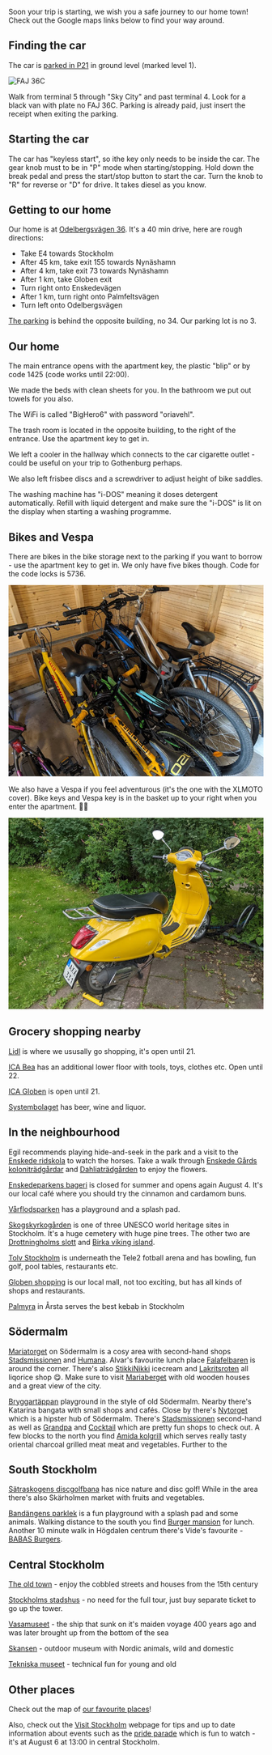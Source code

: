 Soon your trip is starting, we wish you a safe journey to our home town! Check out the Google maps links below to find your way around.

## Finding the car

The car is [parked in P21](https://goo.gl/maps/zGuNXZYX5e2E3qzM8) in ground level (marked level 1).

![FAJ 36C](./car.jpg)

Walk from terminal 5 through "Sky City" and past terminal 4. Look for a black van with plate no FAJ 36C. Parking is already paid, just insert the receipt when exiting the parking.

## Starting the car

The car has "keyless start", so ithe key only needs to be inside the car. The gear knob must to be in "P" mode when starting/stopping. Hold down the break pedal and press the start/stop button to start the car. Turn the knob to "R" for reverse or "D" for drive. It takes diesel as you know.

## Getting to our home

Our home is at [Odelbergsvägen 36](https://maps.app.goo.gl/MnZXymbNVhaMEpsV7).
It's a 40 min drive, here are rough directions:

- Take E4 towards Stockholm
- After 45 km, take exit 155 towards Nynäshamn
- After 4 km, take exit 73 towards Nynäshamn
- After 1 km, take Globen exit
- Turn right onto Enskedevägen
- After 1 km, turn right onto Palmfeltsvägen
- Turn left onto Odelbergsvägen

[The parking](https://goo.gl/maps/fkrwBh6w8dX17yF3A) is behind the opposite building, no 34.
Our parking lot is no 3.


## Our home

The main entrance opens with the apartment key, the plastic "blip" or by code 1425 (code works until 22:00).

We made the beds with clean sheets for you.
In the bathroom we put out towels for you also.

The WiFi is called "BigHero6" with password "oriavehl".

The trash room is located in the opposite building, to the right of the entrance. Use the apartment key to get in.

We left a cooler in the hallway which connects to the car cigarette outlet - could be useful on your trip to Gothenburg perhaps.

We also left frisbee discs and a screwdriver to adjust height of bike saddles.

The washing machine has "i-DOS" meaning it doses detergent automatically.
Refill with liquid detergent and make sure the "i-DOS" is lit on the display when starting a washing programme.

## Bikes and Vespa

There are bikes in the bike storage next to the parking if you want to borrow - use the apartment key to get in. We only have five bikes though. Code for the code locks is 5736.

![Bikes](./bikes.jpg)

We also have a Vespa if you feel adventurous (it's the one with the XLMOTO cover).
Bike keys and Vespa key is in the basket up to your right when you enter the apartment.
🛵💨

![Vespa](./vespa.jpg)

## Grocery shopping nearby

[Lidl](https://g.page/lidl-enskedefaltet?share) is where we ususally go shopping, it's open until 21.

[ICA Bea](https://goo.gl/maps/UKabastKbFz5EaD69) has an additional lower floor with tools, toys, clothes etc. Open until 22.

[ICA Globen](https://goo.gl/maps/fb3H6RK9nKg6sU1d6) is open until 21.

[Systembolaget](https://goo.gl/maps/miv7Zt8h9VfHyjEE9) has beer, wine and liquor.

## In the neighbourhood

Egil recommends playing hide-and-seek in the park and a visit to the [Enskede ridskola](https://goo.gl/maps/xGZnhQ2JN1qENPCL8) to watch the horses. Take a walk through [Enskede Gårds koloniträdgårdar](https://goo.gl/maps/92fwDv2FyW5iJvB1A) and [Dahliaträdgården](https://goo.gl/maps/MEDM36yyeAqtdnNS6) to enjoy the flowers.

[Enskedeparkens bageri](https://maps.app.goo.gl/DHUysJhRCNU6yC4g7) is closed for summer and opens again August 4. It's our local café where you should try the cinnamon and cardamom buns.

[Vårflodsparken](https://maps.app.goo.gl/G1fCK2GiDCCVW6vx6) has a playground and a splash pad.

[Skogskyrkogården](https://goo.gl/maps/aW27BpJ2nDNzVKBs6) is one of three UNESCO world heritage sites in Stockholm. It's a huge cemetery with huge pine trees. The other two are [Drottningholms slott](https://goo.gl/maps/bsjjWLbtBEFzaDDN8) and [Birka viking island](https://goo.gl/maps/k49Mw1NCx2Hxjc2s9).

[Tolv Stockholm](https://goo.gl/maps/1eFS4QkupsnwanZr5) is underneath the Tele2 fotball arena and has bowling, fun golf, pool tables, restaurants etc.

[Globen shopping](https://goo.gl/maps/AEuHaHGQPBmrHpWK9) is our local mall, not too exciting, but has all kinds of shops and restaurants.

[Palmyra](https://goo.gl/maps/PeLK7cuxkbyf1foX9) in Årsta serves the best kebab in Stockholm

## Södermalm

[Mariatorget](https://goo.gl/maps/B7bCzf5L2fD9iKTBA) on Södermalm is a cosy area with second-hand shops [Stadsmissionen](https://goo.gl/maps/iYcXxe5ZXFzwnYWL9) and [Humana](https://g.page/second-hand-sodermalm?share). Alvar's favourite lunch place [Falafelbaren](https://g.page/falafelbaren?share) is around the corner. There's also [StikkiNikki](https://goo.gl/maps/7zBE7ydHQAUsXEeu6) icecream and [Lakritsroten](https://goo.gl/maps/NUhdMjE8B9XDdH9e7) all liqorice shop 😋. Make sure to visit [Mariaberget](https://goo.gl/maps/trKbbWdJAFFop2KBA) with old wooden houses and a great view of the city.

[Bryggartäppan](https://goo.gl/maps/oKEaQcSFr1i6Go1t8) playground in the style of old Södermalm. Nearby there's Katarina bangata with small shops and cafés. Close by there's [Nytorget](https://goo.gl/maps/thqwyonxynnffPQz7) which is a hipster hub of Södermalm. There's [Stadsmissionen](https://goo.gl/maps/gHMnDKGG7ShML3q57) second-hand as well as [Grandpa](https://g.page/grandpastore?share) and [Cocktail](https://goo.gl/maps/k9KAnYQJcQKyDCSPA) which are pretty fun shops to check out. A few blocks to the north you find [Amida kolgrill](https://goo.gl/maps/SGPyH4aE54TFUovX8) which serves really tasty oriental charcoal grilled meat meat and vegetables. Further to the 


## South Stockholm

[Sätraskogens discgolfbana](https://goo.gl/maps/Sys8SUrsU3L47wT99) has nice nature and disc golf! While in the area there's also Skärholmen market with fruits and vegetables.

[Bandängens parklek](https://goo.gl/maps/bdMMETFWuNLPZbf39) is a fun playground with a splash pad and some animals. Walking distance to the south you find [Burger mansion](https://g.page/theburgermansion?share) for lunch. Another 10 minute walk in Högdalen centrum there's Vide's favourite - [BABAS Burgers](https://goo.gl/maps/U5UyMRwtskUBV3cFA).

## Central Stockholm

[The old town](https://goo.gl/maps/7V6eFs4tEFY5Dhwr5) - enjoy the cobbled streets and houses from the 15th century

[Stockholms stadshus](https://maps.app.goo.gl/4719uNDowDXx13C28) - no need for the full tour, just buy separate ticket to go up the tower.

[Vasamuseet](https://maps.app.goo.gl/VGDjsHmyvSDkVL3t7) - the ship that sunk on it's maiden voyage 400 years ago and was later brought up from the bottom of the sea

[Skansen](https://maps.app.goo.gl/FuBs7BiyqApjywtT7) -  outdoor museum with Nordic animals, wild and domestic

[Tekniska museet](https://maps.app.goo.gl/82HnSZYNytbDoyVx9) - technical fun for young and old

## Other places

Check out the map of [our favourite places](https://drive.google.com/open?id=1NGujzVNI1lADjlOzOTOPcUww1ncUwS1S&usp=sharing)!

Also, check out the [Visit Stockholm](https://www.visitstockholm.com/) webpage for tips and up to date information about events such as the [pride parade](https://www.stockholmpride.org/evenemang/pride-parade/) which is fun to watch - it's at August 6 at 13:00 in central Stockholm.

